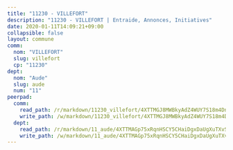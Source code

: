 ```yaml
---
title: "11230 - VILLEFORT"
description: "11230 - VILLEFORT | Entraide, Annonces, Initiatives"
date: 2020-01-11T14:09:21+09:00
collapsible: false
layout: commune
comm:
  nom: "VILLEFORT"
  slug: villefort
  cp: "11230"
dept:
  nom: "Aude"
  slug: aude
  num: "11"
peerpad:
  comm:
    read_path: /r/markdown/11230_villefort/4XTTMGJ8MWBkyAdZ4WUY7S18m4Dn5tzj5c34bCdRcj3wNT8p2
    write_path: /w/markdown/11230_villefort/4XTTMGJ8MWBkyAdZ4WUY7S18m4Dn5tzj5c34bCdRcj3wNT8p2-K3TgV6WKXBxfkBCAKov1wdcDACVSLbiwdz7zW5VqAXN6jB5V7tqEpTGmQpEgxErvzG1hiXvP1z7GM1VCeyGJcNZrgLMQFd8HqzaB9eB7QsrAk8ZPyHt4dtCtTRUTSwwkswoSMCWv
  dept:
    read_path: /r/markdown/11_aude/4XTTMAGp75xRqnHSCY5CHaiDgxDaUgXuTXvSZDHnY1JdjJiUk
    write_path: /w/markdown/11_aude/4XTTMAGp75xRqnHSCY5CHaiDgxDaUgXuTXvSZDHnY1JdjJiUk-K3TgUenjCPDfs1W21bst2JvrPDW324QBfMvPid11puzXxXGQEeNw9p4QtfnUhSn4LYSwR6UDBQmdr3wFq2CDRGqNz2QynSm58zgCpz2PKP6Y24UTpxW22MudfeZ339ZPKnHm6XTr
---
```



